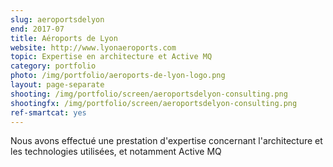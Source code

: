 ```yaml
---
slug: aeroportsdelyon
end: 2017-07
title: Aéroports de Lyon
website: http://www.lyonaeroports.com
topic: Expertise en architecture et Active MQ
category: portfolio
photo: /img/portfolio/aeroports-de-lyon-logo.png
layout: page-separate
shooting: /img/portfolio/screen/aeroportsdelyon-consulting.png
shootingfx: /img/portfolio/screen/aeroportsdelyon-consulting.png
ref-smartcat: yes
---
```

Nous avons effectué une prestation d'expertise concernant l'architecture et les technologies utilisées, et notamment Active MQ